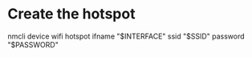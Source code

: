 
# Create the hotspot
nmcli device wifi hotspot ifname "$INTERFACE" ssid "$SSID" password "$PASSWORD"